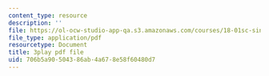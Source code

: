 ```yaml
---
content_type: resource
description: ''
file: https://ol-ocw-studio-app-qa.s3.amazonaws.com/courses/18-01sc-single-variable-calculus-fall-2010/706b5a90504386ab4a678e58f60480d7_zcuYFf5R0NU.pdf
file_type: application/pdf
resourcetype: Document
title: 3play pdf file
uid: 706b5a90-5043-86ab-4a67-8e58f60480d7
---
```

